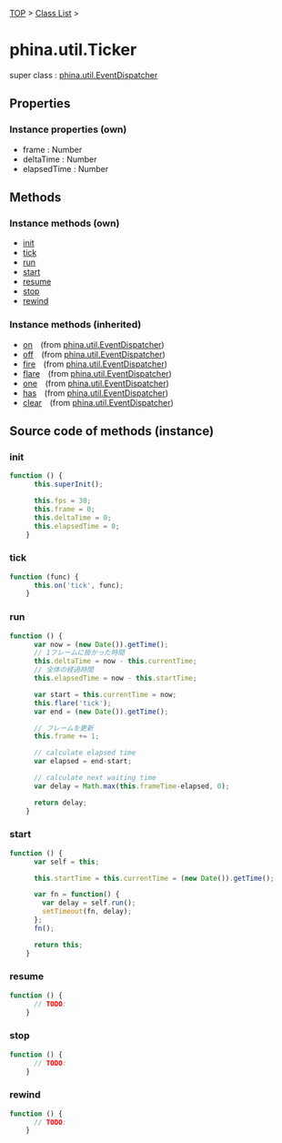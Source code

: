 [TOP](../../README.md) > [Class List](../class-list.md) >

# phina.util.Ticker

super class : [phina.util.EventDispatcher](phina.util.EventDispatcher.md)

## Properties


### Instance properties (own)

* frame : Number
* deltaTime : Number
* elapsedTime : Number


## Methods


### Instance methods (own)

* [init](#instance_init)
* [tick](#instance_tick)
* [run](#instance_run)
* [start](#instance_start)
* [resume](#instance_resume)
* [stop](#instance_stop)
* [rewind](#instance_rewind)

### Instance methods (inherited)

* [on](phina.util.EventDispatcher.md#instance_on)&ensp;&ensp;(from [phina.util.EventDispatcher](phina.util.EventDispatcher.md))
* [off](phina.util.EventDispatcher.md#instance_off)&ensp;&ensp;(from [phina.util.EventDispatcher](phina.util.EventDispatcher.md))
* [fire](phina.util.EventDispatcher.md#instance_fire)&ensp;&ensp;(from [phina.util.EventDispatcher](phina.util.EventDispatcher.md))
* [flare](phina.util.EventDispatcher.md#instance_flare)&ensp;&ensp;(from [phina.util.EventDispatcher](phina.util.EventDispatcher.md))
* [one](phina.util.EventDispatcher.md#instance_one)&ensp;&ensp;(from [phina.util.EventDispatcher](phina.util.EventDispatcher.md))
* [has](phina.util.EventDispatcher.md#instance_has)&ensp;&ensp;(from [phina.util.EventDispatcher](phina.util.EventDispatcher.md))
* [clear](phina.util.EventDispatcher.md#instance_clear)&ensp;&ensp;(from [phina.util.EventDispatcher](phina.util.EventDispatcher.md))


## Source code of methods (instance)

### <a name="instance_init"></a>init
```javascript
function () {
      this.superInit();

      this.fps = 30;
      this.frame = 0;
      this.deltaTime = 0;
      this.elapsedTime = 0;
    }
```

### <a name="instance_tick"></a>tick
```javascript
function (func) {
      this.on('tick', func);
    }
```

### <a name="instance_run"></a>run
```javascript
function () {
      var now = (new Date()).getTime();
      // 1フレームに掛かった時間
      this.deltaTime = now - this.currentTime;
      // 全体の経過時間
      this.elapsedTime = now - this.startTime;

      var start = this.currentTime = now;
      this.flare('tick');
      var end = (new Date()).getTime();

      // フレームを更新
      this.frame += 1;

      // calculate elapsed time
      var elapsed = end-start;

      // calculate next waiting time
      var delay = Math.max(this.frameTime-elapsed, 0);

      return delay;
    }
```

### <a name="instance_start"></a>start
```javascript
function () {
      var self = this;

      this.startTime = this.currentTime = (new Date()).getTime();

      var fn = function() {
        var delay = self.run();
        setTimeout(fn, delay);
      };
      fn();

      return this;
    }
```

### <a name="instance_resume"></a>resume
```javascript
function () {
      // TODO: 
    }
```

### <a name="instance_stop"></a>stop
```javascript
function () {
      // TODO: 
    }
```

### <a name="instance_rewind"></a>rewind
```javascript
function () {
      // TODO: 
    }
```


